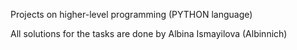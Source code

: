 Projects on higher-level programming (PYTHON language)

All solutions for the tasks are done by Albina Ismayilova
(Albinnich)

